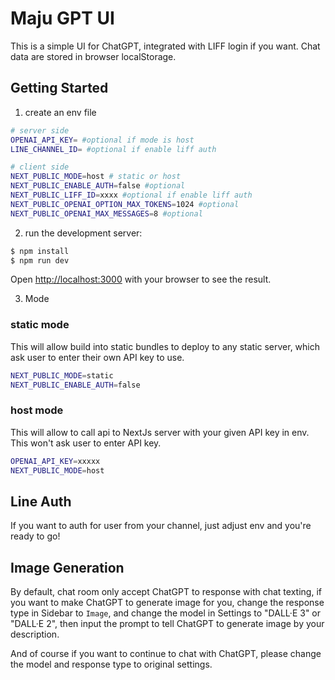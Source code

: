 # Maju GPT UI

This is a simple UI for ChatGPT, integrated with LIFF login if you want. Chat data are stored in browser localStorage.


## Getting Started
1. create an env file
```bash
# server side
OPENAI_API_KEY= #optional if mode is host
LINE_CHANNEL_ID= #optional if enable liff auth

# client side
NEXT_PUBLIC_MODE=host # static or host
NEXT_PUBLIC_ENABLE_AUTH=false #optional
NEXT_PUBLIC_LIFF_ID=xxxx #optional if enable liff auth
NEXT_PUBLIC_OPENAI_OPTION_MAX_TOKENS=1024 #optional
NEXT_PUBLIC_OPENAI_MAX_MESSAGES=8 #optional
```

2. run the development server:

```bash
$ npm install
$ npm run dev
```

Open [http://localhost:3000](http://localhost:3000) with your browser to see the result.

3. Mode
### static mode
This will allow build into static bundles to deploy to any static server, which ask user to enter their own API key to use.
```bash
NEXT_PUBLIC_MODE=static
NEXT_PUBLIC_ENABLE_AUTH=false
```

### host mode
This will allow to call api to NextJs server with your given API key in env. This won't ask user to enter API key.
```bash
OPENAI_API_KEY=xxxxx
NEXT_PUBLIC_MODE=host
```


## Line Auth
If you want to auth for user from your channel, just adjust env and you're ready to go!


## Image Generation
By default, chat room only accept ChatGPT to response with chat texting, if you want to make ChatGPT to generate image for you, change the response type in Sidebar to `Image`, and change the model in Settings to "DALL·E 3" or "DALL·E 2", then input the prompt to tell ChatGPT to generate image by your description.

And of course if you want to continue to chat with ChatGPT, please change the model and response type to original settings.
